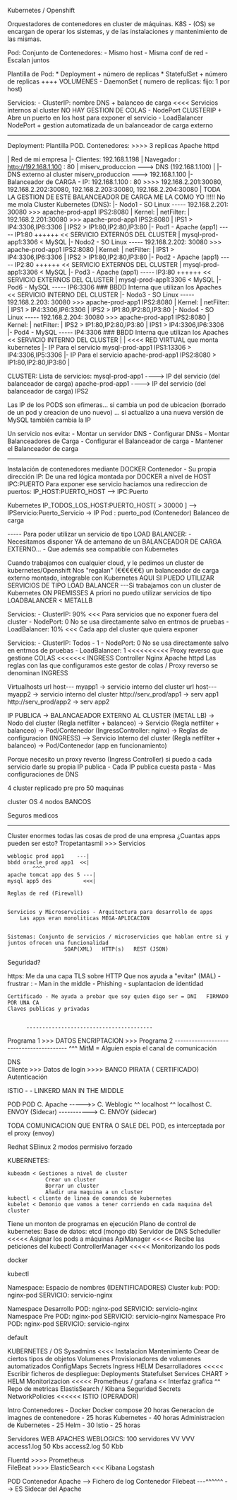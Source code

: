 Kubernetes / Openshift

Orquestadores de contenedores en cluster de máquinas.
K8S - (OS) se encargan de operar los sistemas, y de las instalaciones y mantenimiento de las mismas.

Pod: 
    Conjunto de Contenedores:
        - Mismo host
        - Misma conf de red
        - Escalan juntos

Plantilla de Pod:
    * Deployment     + número de replicas
    * StatefulSet    + número de replicas    ++++   VOLUMENES
    - DaemonSet      ( numero de replicas: fijo: 1 por host)

Servicios:
    - ClusterIP:        nombre DNS + balanceo de carga       <<<< Servicios internos al cluster
                        NO HAY GESTION DE COLAS
    - NodePort          CLUSTERIP + Abre un puerto en los host para exponer el servicio
    - LoadBalancer      NodePort + gestion automatizada de un balanceador de carga externo


------
Deployment: Plantilla POD. Contenedores:    >>>> 3 replicas
    Apache httpd

| Red de mi empresa
|- Clientes: 192.168.1.198
|           Navegador : http://192.168.1.100 : 80
|                                miserv_produccion   ---> DNS (192.168.1.100)
|
|- DNS externo al cluster miserv_produccion ---> 192.168.1.100
|- Balanceador de CARGA - IP: 192.168.1.100 : 80   >>>> 192.168.2.201:30080, 192.168.2.202:30080, 192.168.2.203:30080, 192.168.2.204:30080
|   TODA LA GESTION DE ESTE BALANCEADOR DE CARGA ME LA COMO YO !!!!!   No me mola
Cluster Kubernetes (DNS):
|-    Nodo1 - SO Linux                                      ----- 192.168.2.201:    30080  >>> apache-prod-app1 IPS2:8080
|                    Kernel:
|                        netFilter:
|                           192.168.2.201:30080  >>> apache-prod-app1 IPS2:8080
|                           IPS1  > IP4:3306,IP6:3306
|                           IPS2  > IP1:80,IP2:80,IP3:80
|-        Pod1 - Apache (app1)  ----- IP1:80            ++++++                          <<   SERVICIO EXTERNOS DEL CLUSTER
|                    mysql-prod-app1:3306 < MySQL
|-    Nodo2 - SO Linux                                      ----- 192.168.2.202:    30080  >>> apache-prod-app1 IPS2:8080
|                    Kernel:
|                        netFilter:
|                           IPS1  > IP4:3306,IP6:3306
|                           IPS2  > IP1:80,IP2:80,IP3:80
|-        Pod2 - Apache (app1)  ----- IP2:80            ++++++                          <<   SERVICIO EXTERNOS DEL CLUSTER
|                    mysql-prod-app1:3306 < MySQL
|-        Pod3 - Apache (app1)  ----- IP3:80            ++++++                          <<   SERVICIO EXTERNOS DEL CLUSTER
|                    mysql-prod-app1:3306 < MySQL
|-        Pod6 - MySQL   ----- IP6:3306    ### BBDD Interna que utilizan los Apaches    <<   SERVICIO INTERNO DEL CLUSTER
|-    Nodo3 - SO Linux                                      ----- 192.168.2.203:    30080  >>> apache-prod-app1 IPS2:8080
|                    Kernel:
|                        netFilter:
|                           IPS1  > IP4:3306,IP6:3306
|                           IPS2  > IP1:80,IP2:80,IP3:80
|-    Nodo4 - SO Linux                                      ----- 192.168.2.204:    30080  >>> apache-prod-app1 IPS2:8080
|                    Kernel:
|                        netFilter:
|                           IPS2  > IP1:80,IP2:80,IP3:80
|                           IPS1  > IP4:3306,IP6:3306
|-        Pod4 - MySQL   ----- IP4:3306    ### BBDD Interna que utilizan los Apaches    <<   SERVICIO INTERNO DEL CLUSTER
|
|  <<<< RED VIRTUAL que monta kubernetes
|- IP Para el servicio mysql-prod-app1    IPS1:13306  > IP4:3306,IP5:3306
|- IP Para el servicio apache-prod-app1    IPS2:8080  > IP1:80,IP2:80,IP3:80
|

CLUSTER: 
    Lista de servicios:
        mysql-prod-app1 ----> IP del servicio (del balanceador de carga)
        apache-prod-app1 ----> IP del servicio (del balanceador de carga) IPS2


Las IP de los PODS son efimeras... si cambia un pod de ubicacion (borrado de un pod y creacion de uno nuevo)
                               ... si actualizo a una nueva versión de MySQL también cambia la IP


Un servicio nos evita:
    - Montar un servidor DNS
    - Configurar DNSs
    - Montar Balanceadores de Carga
    - Configurar el Balanceador de carga
    - Mantener el Balanceador de carga
    
    
----------
Instalación de contenedores mediante DOCKER
    Contenedor - Su propia dirección IP: De una red lógica montada por DOCKER a nivel de HOST
        IPC:PUERTO
    Para exponer ese servicio haciamos una redireccion de puertos: IP_HOST:PUERTO_HOST   -->  IPC:Puerto
    
Kubernetes
    IP_TODOS_LOS_HOST:PUERTO_HOST[ > 30000 ]    -->  IPServicio:Puerto_Servicio   -> IP Pod : puerto_pod (Contenedor)
                                                        Balanceo de carga
                                                        
                                                        
----- Para poder utilizar un servicio de tipo LOAD BALANCER:
    - Necesitamos disponer YA de antemano de un BALANCEADOR DE CARGA EXTERNO...
        - Que además sea compatible con Kubernetes

Cuando trabajamos con cualquier cloud, y le pedimos un cluster de kubernetes/Openshift
    Nos "regalan" (€€€€€€) un balanceador de carga externo montado, integrable con Kubernetes 
    AQUI SI PUEDO UTILIZAR SERVICIOS DE TIPO LOAD BALANCER
---Si trabajamos con un cluster de Kubernetes ON PREMISSES
    A priori no puedo utilizar servicios de tipo LOADBALANCER    < METALLB
    
    
Servicios:
    - ClusterIP:            90% <<< Para servicios que no exponer fuera del cluster
    - NodePort:             0  No se usa directamente salvo en entrnos de pruebas
    - LoadBalancer:         10% <<< Cada app del cluster que quiera exponer 

Servicios:
    - ClusterIP:            Todos - 1
    - NodePort:             0  No se usa directamente salvo en entrnos de pruebas
    - LoadBalancer:         1 <<<<<<<<<< Proxy reverso que gestione COLAS <<<<<<< INGRESS Controller
                                            Nginx
                                            Apache httpd
                                Las reglas con las que configuramos este gestor de colas / Proxy reverso se denominan INGRESS

Virtualhosts
    url host--- myapp1 -> servicio interno del cluster
    url host--- myapp2 -> servicio interno del cluster
        http://serv_prod/app1 -> serv app1
        http://serv_prod/app2 -> serv app2
    
    
IP PUBLICA 
        -> BALANCAEADOR EXTERNO AL CLUSTER  (METAL LB)
                -> Nodo del cluster (Regla netfilter + balanceo)
                        -> Servicio                    (Regla netfilter + balanceo)
                                -> Pod/Contenedor (IngressController: nginx)
                                        -> Reglas de configuracion (INGRESS) 
                                                --> Servicio Interno del cluster (Regla netfilter + balanceo)
                                                        -> Pod/Contenedor (app en funcionamiento)

    
Porque necesito un proxy reverso (Ingress Controller) si puedo a cada servicio darle su propia IP publica
    - Cada IP publica cuesta pasta
    - Mas configuraciones de DNS


4 cluster  replicado pre pro
    50 maquinas 

cluster OS 4 nodos   BANCOS


Seguros medicos


------------------------------------------------------
Cluster enormes todas las cosas de prod de una empresa
¿Cuantas apps pueden ser esto?
    Tropetantasmil   >>> Servicios
    
    weblogic prod app1    ---|
    bbdd oracle prod app1  <<|
            ^^^^    
    apache tomcat app des 5 ---|
    mysql app5 des          <<<|
    
    Reglas de red (Firewall)
    
    
    Servicios y Microservicios - Arquitectura para desarrollo de apps
        Las apps eran monoliticas MEGA-APLICACION
        
    
    Sistemas: Conjunto de servicios / microservicios que hablan entre si y juntos ofrecen una funcionalidad    
                      SOAP(XML)   HTTP(s)   REST (JSON)
    
Seguridad?

https:
    Me da una capa TLS sobre HTTP
    Que nos ayuda a "evitar" (MAL) - frustrar :
        - Man in the middle
        - Phishing - suplantacion de identidad
    
    Certificado - Me ayuda a probar que soy quien digo ser = DNI   FIRMADO POR UNA CA
    Claves publicas y privadas 
    
    
          ----------------------------------------
Programa 1    >>> DATOS ENCRIPTACION >>>          Programa 2
          ----------------------------------------
                ^^^ MitM = Alguien espia el canal de comunicación
                
DNS                
Cliente     >>> Datos de login >>>>           BANCO PIRATA (  CERTIFICADO)
                    Autenticación
                    
                    

ISTIO - - LINKERD
    MAN IN THE MIDDLE
    

POD                              POD
  C. Apache  ----->>              C. Weblogic
    ^^ localhost                     ^^ localhost
  C. ENVOY (Sidecar) -----------> C. ENVOY (sidecar)
  
  TODA COMUNICACION QUE ENTRA O SALE DEL POD, es interceptada por el proxy (envoy)
  
  
  
  Redhat
    SElinux      2 modos 
            permisivo
            forzado
    
  
  
  
  
  KUBERNETES:
  
    kubeadm < Gestiones a nivel de cluster
                Crear un cluster
                Borrar un cluster
                Añadir una maquina a un cluster
    kubectl < cliente de linea de comandos de kubernetes   
    kubelet < Demonio que vamos a tener corriendo en cada maquina del cluster
    
    
Tiene un monton de programas en ejecución
    Plano de control de kubernetes:
        Base de datos: etcd (mongo db)
        Servidor de DNS
        Scheduller                      <<<<<     Asignar los pods a máquinas
        ApiManager                      <<<<<     Recibe las peticiones del kubectl
        ControllerManager               <<<<<     Monitorizando los pods
        
        
docker <TIPO> <VERBO>  <ARGS>

kubectl <VERBO> <TIPO> <ARGS>


Namespace: Espacio de nombres (IDENTIFICADORES)
Cluster kub:
    POD:            nginx-pod
    SERVICIO:       servicio-nginx

Namespace Desarrollo
    POD:            nginx-pod
    SERVICIO:       servicio-nginx
Namespace Pre
    POD:            nginx-pod
    SERVICIO:       servicio-nginx
Namespace Pro
    POD:            nginx-pod
    SERVICIO:       servicio-nginx
    
    
default



KUBERNETES / OS
    Sysadmins <<<< Instalacion
                    Mantenimiento
                    Crear de ciertos tipos de objetos
                            Volumenes
                            Provisionadores de volumenes automatizados
                            ConfigMaps
                            Secrets
                            Ingress
                    HELM
    Desarrolladores  <<<<< Escribir ficheros de despliegue: Deployments
                                                            Statefulset
                                                            Services
                                                                CHART > HELM
    Monitorizacion   <<<<<  Prometheus / grafana     << Interfaz grafica
                                ^^      
                                Repo de metricas
                            ElastisSearch / Kibana
    Seguridad
        Secrets
        NetworkPolicies <<<<<<
        ISTIO (OPERADOR)
        
        

Intro Contenedores - Docker Docker compose 20 horas
Generacion de imagnes de contenedore   - 25 horas
Kubernetes                          - 40 horas
Administracion de Kubernetes        - 25
Helm                                - 30
Istio                               - 25 horas 





Servidores WEB  APACHES   WEBLOGICS: 100 servidores 
                    VV        VVV
                    access1.log 50 Kbs
                    access2.log 50 Kbb



Fluentd     >>>> Prometheus  
FileBeat    >>>> ElasticSearch <<< Kibana
Logstash


POD 
    Contenedor Apache --> Fichero de log
    Contenedor Filebeat ---^^^^^^  --> ES  Sidecar del Apache
